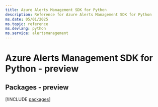 ```yaml
---
title: Azure Alerts Management SDK for Python
description: Reference for Azure Alerts Management SDK for Python
ms.date: 05/01/2025
ms.topic: reference
ms.devlang: python
ms.service: alertsmanagement
---
```

# Azure Alerts Management SDK for Python - preview
## Packages - preview
[!INCLUDE [packages](alerts-management-index.md)]